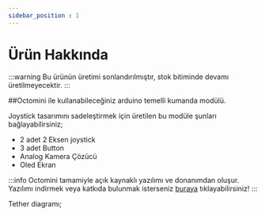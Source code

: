 ```yaml
---
sidebar_position : 1
---
```


# Ürün Hakkında

:::warning
Bu ürünün üretimi sonlandırılmıştır, stok bitiminde devamı üretilmeyecektir.
:::

##Octomini ile kullanabileceğiniz arduino temelli kumanda modülü.

Joystick tasarımını sadeleştirmek için üretilen bu modüle şunları bağlayabilirsiniz;
- 2 adet 2 Eksen joystick
- 3 adet Button
- Analog Kamera Çözücü
- Oled Ekran

:::info
Octomini tamamiyle açık kaynaklı yazılımı ve donanımdan oluşur.
Yazılımı indirmek veya katkıda bulunmak isterseniz [buraya](https://github.com/degzrobotics/octomini) tıklayabilirsiniz!
:::


Tether diagramı;

